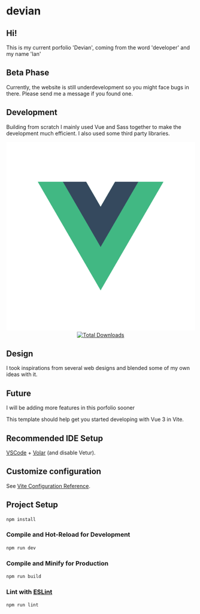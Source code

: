 # devian

## Hi! 
This is my current porfolio 'Devian', coming from the word 'developer' and my name 'Ian'

## Beta Phase
Currently, the website is still underdevelopment so you might face bugs in there. Please send me a message if you found one.

## Development
Building from scratch I mainly used Vue and Sass together to make the development much efficient. I also used some third party libraries.
<p align="center">
<a href="https://vuejs.org/"><img src="https://github.com/vuejs/art/blob/master/logo.png" alt="Vue Logo"></a>
<a href="https://sass-lang.com/"><img src="https://sass-lang.com/assets/img/styleguide/color.png" alt="Total Downloads"></a>
</p>

## Design 
I took inspirations from several web designs and blended some of my own ideas with it. 

## Future 
I will be adding more features in this porfolio sooner 


This template should help get you started developing with Vue 3 in Vite.

## Recommended IDE Setup

[VSCode](https://code.visualstudio.com/) + [Volar](https://marketplace.visualstudio.com/items?itemName=Vue.volar) (and disable Vetur).

## Customize configuration

See [Vite Configuration Reference](https://vitejs.dev/config/).

## Project Setup

```sh
npm install
```

### Compile and Hot-Reload for Development

```sh
npm run dev
```

### Compile and Minify for Production

```sh
npm run build
```

### Lint with [ESLint](https://eslint.org/)

```sh
npm run lint
```
